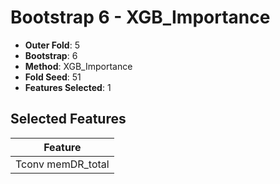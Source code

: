 # Bootstrap 6 - XGB_Importance

- **Outer Fold**: 5
- **Bootstrap**: 6
- **Method**: XGB_Importance
- **Fold Seed**: 51
- **Features Selected**: 1

## Selected Features

| Feature |
|---------|
| Tconv memDR_total |
